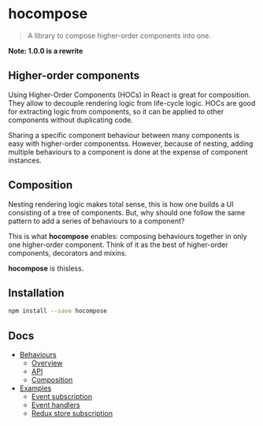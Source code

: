 # hocompose

> A library to compose higher-order components into one.

__Note: 1.0.0 is a rewrite__

## Higher-order components

Using Higher-Order Components (HOCs) in React is great for composition. They allow to decouple rendering logic from life-cycle logic. HOCs are good for extracting logic from components, so it can be applied to other components without duplicating code.

Sharing a specific component behaviour between many components is easy with higher-order componentss. However, because of nesting, adding multiple behaviours to a component is done at the expense of component instances.


## Composition

Nesting rendering logic makes total sense, this is how one builds a UI consisting of a tree of components. But, why should one follow the same pattern to add a series of behaviours to a component?

This is what __hocompose__ enables: composing behaviours together in only one higher-order component. Think of it as the best of higher-order components, decorators and mixins.

__hocompose__ is thisless.


## Installation

```sh
npm install --save hocompose
```


## Docs

* [Behaviours](docs/behaviours/index.md)
   * [Overview](docs/behaviours/overview.md)
   * [API](docs/behaviours/api.md)
   * [Composition](docs/behaviours/composition.md)
* [Examples](docs/examples/index.md)
   * [Event subscription](docs/examples/event-subscription.md)
   * [Event handlers](docs/examples/event-handlers.md)
   * [Redux store subscription](docs/examples/redux-store-subscription.md)
